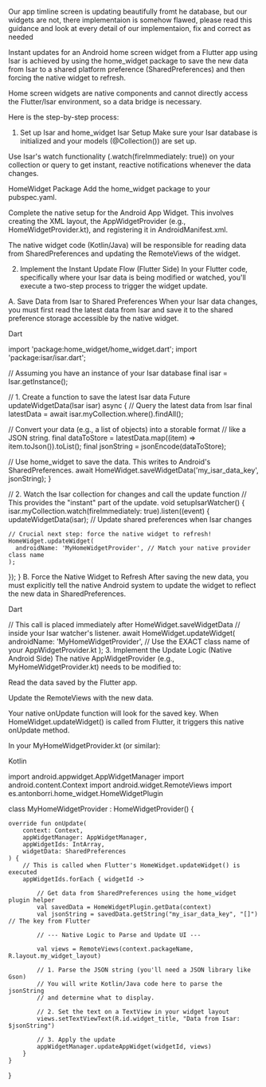 Our app timline screen is updating beautifully fromt he database, but our widgets are not, there implementaion is somehow flawed, please read this guidance and look at every detail of our implementaion, fix and correct as needed


Instant updates for an Android home screen widget from a Flutter app using Isar is achieved by using the home_widget package to save the new data from Isar to a shared platform preference (SharedPreferences) and then forcing the native widget to refresh.

Home screen widgets are native components and cannot directly access the Flutter/Isar environment, so a data bridge is necessary.

Here is the step-by-step process:

1. Set up Isar and home_widget
Isar Setup
Make sure your Isar database is initialized and your models (@Collection()) are set up.

Use Isar's watch functionality (.watch(fireImmediately: true)) on your collection or query to get instant, reactive notifications whenever the data changes.

HomeWidget Package
Add the home_widget package to your pubspec.yaml.

Complete the native setup for the Android App Widget. This involves creating the XML layout, the AppWidgetProvider (e.g., HomeWidgetProvider.kt), and registering it in AndroidManifest.xml.

The native widget code (Kotlin/Java) will be responsible for reading data from SharedPreferences and updating the RemoteViews of the widget.

2. Implement the Instant Update Flow (Flutter Side)
In your Flutter code, specifically where your Isar data is being modified or watched, you'll execute a two-step process to trigger the widget update.

A. Save Data from Isar to Shared Preferences
When your Isar data changes, you must first read the latest data from Isar and save it to the shared preference storage accessible by the native widget.

Dart

import 'package:home_widget/home_widget.dart';
import 'package:isar/isar.dart';

// Assuming you have an instance of your Isar database
final isar = Isar.getInstance(); 

// 1. Create a function to save the latest Isar data
Future<void> updateWidgetData(Isar isar) async {
  // Query the latest data from Isar
  final latestData = await isar.myCollection.where().findAll();

  // Convert your data (e.g., a list of objects) into a storable format 
  // like a JSON string.
  final dataToStore = latestData.map((item) => item.toJson()).toList();
  final jsonString = jsonEncode(dataToStore); 

  // Use home_widget to save the data. This writes to Android's SharedPreferences.
  await HomeWidget.saveWidgetData<String>('my_isar_data_key', jsonString);
}

// 2. Watch the Isar collection for changes and call the update function
// This provides the "instant" part of the update.
void setupIsarWatcher() {
  isar.myCollection.watch(fireImmediately: true).listen((event) {
    updateWidgetData(isar); // Update shared preferences when Isar changes
    
    // Crucial next step: force the native widget to refresh!
    HomeWidget.updateWidget(
      androidName: 'MyHomeWidgetProvider', // Match your native provider class name
    );
  });
}
B. Force the Native Widget to Refresh
After saving the new data, you must explicitly tell the native Android system to update the widget to reflect the new data in SharedPreferences.

Dart

// This call is placed immediately after HomeWidget.saveWidgetData
// inside your Isar watcher's listener.
await HomeWidget.updateWidget(
  androidName: 'MyHomeWidgetProvider', // Use the EXACT class name of your AppWidgetProvider.kt
);
3. Implement the Update Logic (Native Android Side)
The native AppWidgetProvider (e.g., MyHomeWidgetProvider.kt) needs to be modified to:

Read the data saved by the Flutter app.

Update the RemoteViews with the new data.

Your native onUpdate function will look for the saved key. When HomeWidget.updateWidget() is called from Flutter, it triggers this native onUpdate method.

In your MyHomeWidgetProvider.kt (or similar):

Kotlin

import android.appwidget.AppWidgetManager
import android.content.Context
import android.widget.RemoteViews
import es.antonborri.home_widget.HomeWidgetPlugin

class MyHomeWidgetProvider : HomeWidgetProvider() {

    override fun onUpdate(
        context: Context,
        appWidgetManager: AppWidgetManager,
        appWidgetIds: IntArray,
        widgetData: SharedPreferences
    ) {
        // This is called when Flutter's HomeWidget.updateWidget() is executed
        appWidgetIds.forEach { widgetId ->
            
            // Get data from SharedPreferences using the home_widget plugin helper
            val savedData = HomeWidgetPlugin.getData(context)
            val jsonString = savedData.getString("my_isar_data_key", "[]") // The key from Flutter

            // --- Native Logic to Parse and Update UI ---
            
            val views = RemoteViews(context.packageName, R.layout.my_widget_layout)
            
            // 1. Parse the JSON string (you'll need a JSON library like Gson)
            // You will write Kotlin/Java code here to parse the jsonString 
            // and determine what to display.
            
            // 2. Set the text on a TextView in your widget layout
            views.setTextViewText(R.id.widget_title, "Data from Isar: $jsonString") 

            // 3. Apply the update
            appWidgetManager.updateAppWidget(widgetId, views)
        }
    }
}